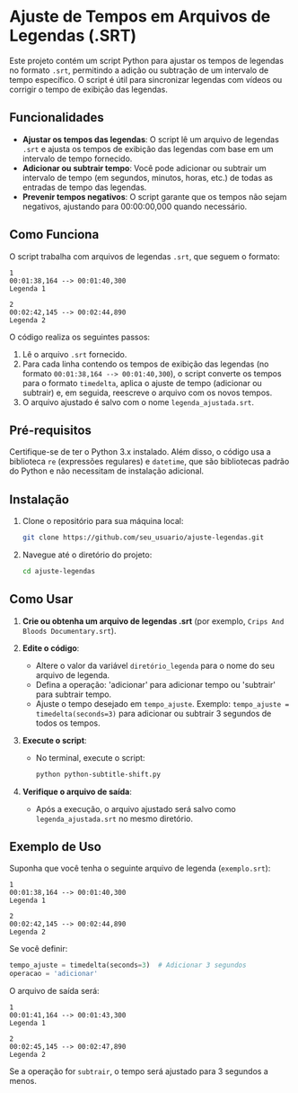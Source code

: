 # Ajuste de Tempos em Arquivos de Legendas (.SRT)

Este projeto contém um script Python para ajustar os tempos de legendas no formato `.srt`, permitindo a adição ou subtração de um intervalo de tempo específico. O script é útil para sincronizar legendas com vídeos ou corrigir o tempo de exibição das legendas.

## Funcionalidades

- **Ajustar os tempos das legendas**: O script lê um arquivo de legendas `.srt` e ajusta os tempos de exibição das legendas com base em um intervalo de tempo fornecido.
- **Adicionar ou subtrair tempo**: Você pode adicionar ou subtrair um intervalo de tempo (em segundos, minutos, horas, etc.) de todas as entradas de tempo das legendas.
- **Prevenir tempos negativos**: O script garante que os tempos não sejam negativos, ajustando para 00:00:00,000 quando necessário.

## Como Funciona

O script trabalha com arquivos de legendas `.srt`, que seguem o formato:

```
1
00:01:38,164 --> 00:01:40,300
Legenda 1

2
00:02:42,145 --> 00:02:44,890
Legenda 2
```

O código realiza os seguintes passos:
1. Lê o arquivo `.srt` fornecido.
2. Para cada linha contendo os tempos de exibição das legendas (no formato `00:01:38,164 --> 00:01:40,300`), o script converte os tempos para o formato `timedelta`, aplica o ajuste de tempo (adicionar ou subtrair) e, em seguida, reescreve o arquivo com os novos tempos.
3. O arquivo ajustado é salvo com o nome `legenda_ajustada.srt`.

## Pré-requisitos

Certifique-se de ter o Python 3.x instalado. Além disso, o código usa a biblioteca `re` (expressões regulares) e `datetime`, que são bibliotecas padrão do Python e não necessitam de instalação adicional.

## Instalação

1. Clone o repositório para sua máquina local:
   ```bash
   git clone https://github.com/seu_usuario/ajuste-legendas.git
   ```
2. Navegue até o diretório do projeto:
   ```bash
   cd ajuste-legendas
   ```

## Como Usar

1. **Crie ou obtenha um arquivo de legendas .srt** (por exemplo, `Crips And Bloods Documentary.srt`).
   
2. **Edite o código**:
   - Altere o valor da variável `diretório_legenda` para o nome do seu arquivo de legenda.
   - Defina a operação: 'adicionar' para adicionar tempo ou 'subtrair' para subtrair tempo. 
   - Ajuste o tempo desejado em `tempo_ajuste`. Exemplo: `tempo_ajuste = timedelta(seconds=3)` para adicionar ou subtrair 3 segundos de todos os tempos.

3. **Execute o script**:
   - No terminal, execute o script:
     ```bash
     python python-subtitle-shift.py
     ```

4. **Verifique o arquivo de saída**:
   - Após a execução, o arquivo ajustado será salvo como `legenda_ajustada.srt` no mesmo diretório.

## Exemplo de Uso

Suponha que você tenha o seguinte arquivo de legenda (`exemplo.srt`):

```
1
00:01:38,164 --> 00:01:40,300
Legenda 1

2
00:02:42,145 --> 00:02:44,890
Legenda 2
```

Se você definir:

```python
tempo_ajuste = timedelta(seconds=3)  # Adicionar 3 segundos
operacao = 'adicionar'
```

O arquivo de saída será:

```
1
00:01:41,164 --> 00:01:43,300
Legenda 1

2
00:02:45,145 --> 00:02:47,890
Legenda 2
```

Se a operação for `subtrair`, o tempo será ajustado para 3 segundos a menos.
